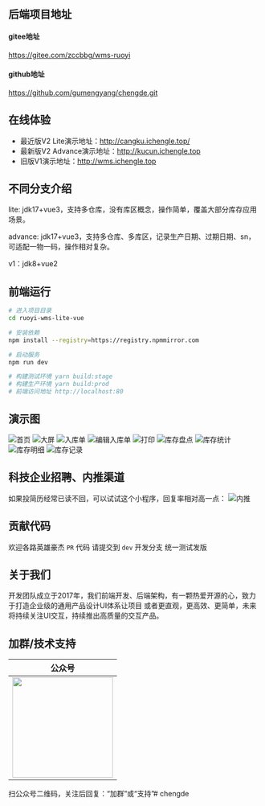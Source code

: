 ## 后端项目地址
#### gitee地址
https://gitee.com/zccbbg/wms-ruoyi

#### github地址
https://github.com/gumengyang/chengde.git

## 在线体验
- 最近版V2 Lite演示地址：http://cangku.ichengle.top/
- 最新版V2 Advance演示地址：http://kucun.ichengle.top
- 旧版V1演示地址：http://wms.ichengle.top

## 不同分支介绍
lite: jdk17+vue3，支持多仓库，没有库区概念，操作简单，覆盖大部分库存应用场景。

advance: jdk17+vue3，支持多仓库、多库区，记录生产日期、过期日期、sn，可适配一物一码，操作相对复杂。

v1：jdk8+vue2

## 前端运行

```bash
# 进入项目目录
cd ruoyi-wms-lite-vue

# 安装依赖
npm install --registry=https://registry.npmmirror.com

# 启动服务
npm run dev

# 构建测试环境 yarn build:stage
# 构建生产环境 yarn build:prod
# 前端访问地址 http://localhost:80
```

## 演示图
![首页](docs/首页.png)
![大屏](docs/大屏.png)
![入库单](docs/入库单.jpg)
![编辑入库单](docs/编辑入库单.jpg)
![打印](docs/打印.jpg)
![库存盘点](docs/库存盘点.jpg)
![库存统计](docs/库存统计.jpg)
![库存明细](docs/库存明细.jpg)
![库存记录](docs/库存记录.jpg)

## 科技企业招聘、内推渠道
如果投简历经常已读不回，可以试试这个小程序，回复率相对高一点：
![内推](docs/内推.png)

## 贡献代码

欢迎各路英雄豪杰 `PR` 代码 请提交到 `dev` 开发分支 统一测试发版

## 关于我们
开发团队成立于2017年，我们前端开发、后端架构，有一颗热爱开源的心，致力于打造企业级的通用产品设计UI体系让项目 或者更直观，更高效、更简单，未来将持续关注UI交互，持续推出高质量的交互产品。

## 加群/技术支持

|                  公众号                   |
|:--------------------------------------:|
| <img src="docs/gzh.jpg" width="200px"> |
扫公众号二维码，关注后回复：“加群”或“支持”# chengde
